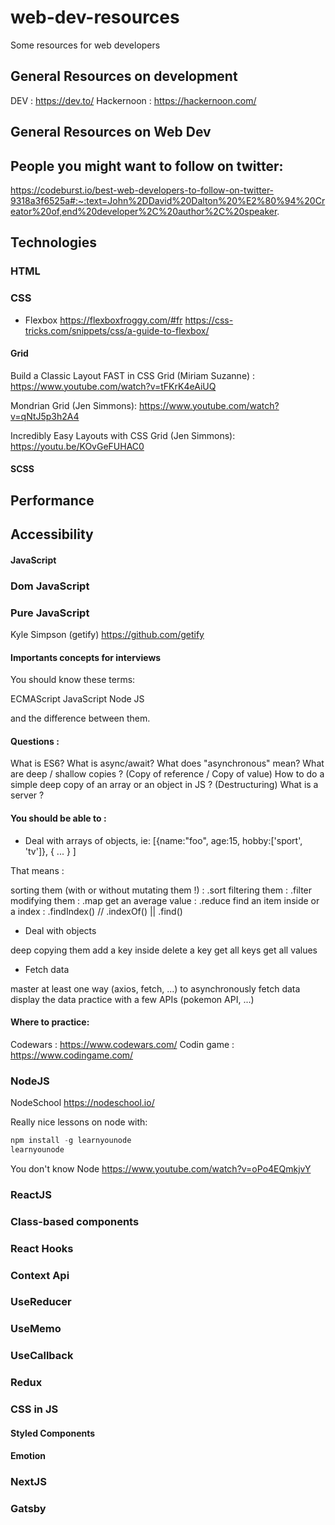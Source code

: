 # web-dev-resources
Some resources for web developers

## General Resources on development

DEV : https://dev.to/ 
Hackernoon : https://hackernoon.com/ 

## General Resources on Web Dev



## People you might want to follow on twitter:

https://codeburst.io/best-web-developers-to-follow-on-twitter-9318a3f6525a#:~:text=John%2DDavid%20Dalton%20%E2%80%94%20Creator%20of,end%20developer%2C%20author%2C%20speaker.




## Technologies

### HTML 



### CSS

- Flexbox
https://flexboxfroggy.com/#fr
https://css-tricks.com/snippets/css/a-guide-to-flexbox/


#### Grid 
Build a Classic Layout FAST in CSS Grid (Miriam Suzanne) :
https://www.youtube.com/watch?v=tFKrK4eAiUQ

Mondrian Grid (Jen Simmons):
https://www.youtube.com/watch?v=qNtJ5p3h2A4

Incredibly Easy Layouts with CSS Grid (Jen Simmons):
https://youtu.be/KOvGeFUHAC0


#### SCSS



## Performance
## Accessibility


#### JavaScript 

### Dom JavaScript


### Pure JavaScript 

Kyle Simpson (getify)
https://github.com/getify

#### Importants concepts for interviews

You should know these terms:

ECMAScript
JavaScript
Node JS

and the difference between them.

#### Questions :

What is ES6?
What is async/await?
What does "asynchronous" mean? 
What are deep / shallow copies ? (Copy of reference / Copy of value)
How to do a simple deep copy of an array or an object in JS ? (Destructuring)
What is a server ?


#### You should be able to :

- Deal with arrays of objects, ie: [{name:"foo", age:15, hobby:['sport', 'tv']}, { ... } ]

That means : 

sorting them (with or without mutating them !) : .sort
filtering them : .filter
modifying them : .map
get an average value : .reduce 
find an item inside or a index : .findIndex() // .indexOf()   || .find()

- Deal with objects 

deep copying them
add a key inside
delete a key
get all keys
get all values

- Fetch data 

master at least one way (axios, fetch, ...) to asynchronously fetch data
display the data 
practice with a few APIs (pokemon API, ...)




#### Where to practice:

Codewars : https://www.codewars.com/
Codin game : https://www.codingame.com/



### NodeJS

NodeSchool 
https://nodeschool.io/

Really nice lessons on node with:

```javascript
npm install -g learnyounode
learnyounode
```

You don't know Node
https://www.youtube.com/watch?v=oPo4EQmkjvY





### ReactJS

### Class-based components
### React Hooks

### Context Api
### UseReducer
### UseMemo
### UseCallback

### Redux 

### CSS in JS

#### Styled Components
#### Emotion

### NextJS

### Gatsby




